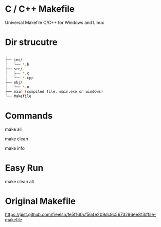 # C / C++ Makefile
Universal Makefile C/C++ for Windows and Linux

# Dir strucutre
```bash
.
├── inc/
│   └── *.h
├── src/
│   ├── *.c
│   └── *.cpp
├── obj/
│   └── *.o
├── main (compiled file, main.exe on windows)
└── Makefile
```

# Commands
make all

make clean

make info

# Easy Run 
make clean all

# Original Makefile
https://gist.github.com/freelsn/fe5f160cf564e209dc9c5673296ee813#file-makefile
